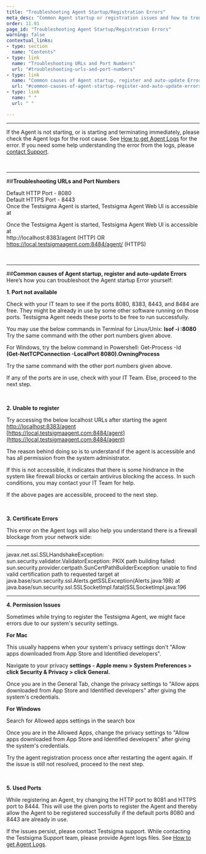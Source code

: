 ```yaml
---
title: "Troubleshooting Agent Startup/Registration Errors"
meta_desc: "Common Agent startup or registration issues and how to troubleshoot them."
order: 11.91
page_id: "Troubleshooting Agent Startup/Registration Errors"
warning: false
contextual_links:
- type: section
  name: "Contents"
- type: link
  name: "Troubleshooting URLs and Port Numbers"
  url: "#troubleshooting-urls-and-port-numbers"
- type: link
  name: "Common causes of Agent startup, register and auto-update Errors"
  url: "#common-causes-of-agent-startup-register-and-auto-update-errors"
- type: link
  name: " "
  url: " "

---
```


---

If  the Agent is not starting, or is starting and terminating immediately, please check the Agent logs for the root cause. See [How to get Agent Logs](https://testsigma.com/docs/agent/troubleshooting/logs/) for the error. If you need some help understanding the error from the logs, please [contact Support](mailto:support@testsigma.com).

<br>

---
##**Troubleshooting URLs and Port Numbers**

Default HTTP Port - 8080<br>
Default HTTPS Port - 8443<br>
Once the Testsigma Agent is started, Testsigma Agent Web UI is accessible at 

Once the Testsigma Agent is started, Testsigma Agent Web UI is accessible at<br>
   http://localhost:8383/agent (HTTP) 
OR
   https://local.testsigmaagent.com:8484/agent/ (HTTPS)

<br>

---
##**Common causes of Agent startup, register and auto-update Errors**
Here’s how you can troubleshoot the Agent startup Error yourself:

**1. Port not available**

Check with your IT team to see if the ports 8080, 8383, 8443, and 8484 are free. They might be already in use by some other software running on those ports. Testsigma Agent needs these ports to be free to run successfully.

You may use the below commands in Terminal for Linux/Unix: **lsof -i :8080**<br>
Try the same command with the other port numbers given above.

For Windows, try the below command in Powershell: Get-Process -Id<br>
**(Get-NetTCPConnection -LocalPort 8080).OwningProcess**

Try the same command with the other port numbers given above.

If any of the ports are in use, check with your IT Team. Else, proceed to the next step.

<br>

**2. Unable to register**

Try accessing the below localhost URLs after starting the agent<br>
[http://localhost:8383/agent](http://localhost:8383/agent)<br>
[https://local.testsigmaagent.com:8484/agent](https://local.testsigmaagent.com:8484/agent)<br>

The reason behind doing so is to understand if the agent is accessible and has all permission from the system administrator.

If this is not accessible, it indicates that there is some hindrance in the system like firewall blocks or certain antivirus blocking the access. In such conditions, you may contact your IT  Team for help.

If the above pages are accessible, proceed to the next step.

<br>

**3. Certificate Errors**

This error on the Agent logs will also help you understand there is a firewall blockage from your network side:

---

javax.net.ssl.SSLHandshakeException: sun.security.validator.ValidatorException: PKIX path building failed:  
sun.security.provider.certpath.SunCertPathBuilderException: unable to find valid certification path to requested     	target
at java.base/sun.security.ssl.Alerts.getSSLException(Alerts.java:198)
at java.base/sun.security.ssl.SSLSocketImpl.fatal(SSLSocketImpl.java:196

---

**4. Permission Issues**

Sometimes while trying to register the Testsigma Agent, we might face errors due to our system's security settings. 

  **For Mac**

  This usually happens when your system's privacy settings don’t "Allow apps downloaded from App Store and Identified developers".

  Navigate to your privacy **settings - Apple menu > System Preferences > click Security & Privacy > click General.**

  Once you are in the General Tab, change the privacy settings to "Allow apps downloaded from App Store and Identified developers" after giving the system's credentials.


  **For Windows**

  Search for Allowed apps settings in the search box

  Once you are in the Allowed Apps, change the privacy settings to "Allow apps downloaded from App Store and Identified developers" after giving the system's credentials.

Try the agent registration process once after restarting the agent again. If the issue is still not resolved, proceed to the next step.

<br>

**5. Used Ports**

While registering an Agent, try changing the HTTP port to 8081 and HTTPS port to 8444. This will use the given ports to register the Agent and thereby allow the Agent to be registered successfully if the default ports 8080 and 8443 are already in use.

If the issues persist, please contact Testsigma support. While contacting the Testsigma Support team, please provide Agent logs files. See [How to get Agent Logs](https://testsigma.com/docs/agent/troubleshooting/logs/).

